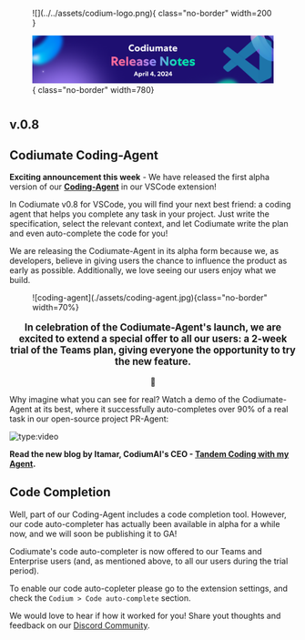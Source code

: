 <figure markdown="1">
![](../../assets/codium-logo.png){ class="no-border" width=200 }

![](./assets/VSCode%20release%20notes.png){ class="no-border" width=780}
</figure>

#
## v.0.8

## Codiumate Coding-Agent

**Exciting announcement this week** - We have released the first alpha version of our **[Coding-Agent](https://www.codium.ai/products/coding-agent/)** in our VSCode extension!

In Codiumate v0.8 for VSCode, you will find your next best friend: a coding agent that helps you complete any task in your project. Just write the specification, select the relevant context, and let Codiumate write the plan and even auto-complete the code for you!

We are releasing the Codiumate-Agent in its alpha form because we, as developers, believe in giving users the chance to influence the product as early as possible. Additionally, we love seeing our users enjoy what we build.

<figure markdown="1">
![coding-agent](./assets/coding-agent.jpg){class="no-border" width=70%}
</figure>

<p style="text-align:center; font-size:120%;"> <b>In celebration of the Codiumate-Agent's launch, we are excited to extend a special offer to all our users: a 2-week trial of the Teams plan, giving everyone the opportunity to try the new feature.</b></p>
<p style="text-align:center"> 🎉</p>


Why imagine what you can see for real? Watch a demo of the Codiumate-Agent at its best, where it successfully auto-completes over 90% of a real task in our open-source project PR-Agent:

![type:video](https://www.youtube.com/embed/9dH3pUzsbig?si=dSRMHNdeahUTtEdn)

**Read the new blog by Itamar, CodiumAI's CEO - [Tandem Coding with my Agent](https://www.codium.ai/blog/tandem-development-agent-plan-aware-auto-complete-with-automatic-review/).**

## Code Completion

Well, part of our Coding-Agent includes a code completion tool. However, our code auto-completer has actually been available in alpha for a while now, and we will soon be publishing it to GA!

Codiumate's code auto-completer is now offered to our Teams and Enterprise users (and, as mentioned above, to all our users during the trial period).

To enable our code auto-copleter please go to the extension settings, and check the `Codium > Code auto-complete` section.

We would love to hear if how it worked for you! Share yout thoughts and feedback on our [Discord Community](https://discord.gg/codiumai-1057273017547378788).